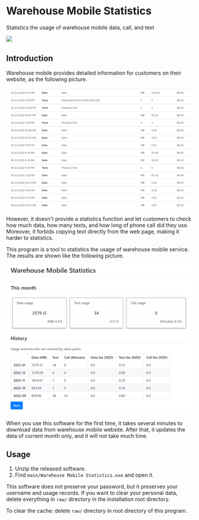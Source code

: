 # Warehouse Mobile Statistics

 Statistics the usage of warehouse mobile data, call, and text

![](https://shields.io/badge/dependencies-Python%203.10-blue)

## Introduction

Warehouse mobile provides detailed information for customers on their website, as the following picture.

![](./assets/warehouse_mobile_website.jpg)

However, it doesn't provide a statistics function and let customers to check how much data, how many texts, and how long of phone call did they use. Moreover, it forbids copying text directly from the web page, making it harder to statistics.

This program is a tool to statistics the usage of warehouse mobile service. The results are shown like the following picture.

![](./assets/statistical_results.png)

When you use this software for the first time, it takes several minutes to download data from warehouse mobile website. After that, it updates the data of current month only, and it will not take much time.

## Usage

1.   Unzip the released software.
2.   Find `main/Warehouse Mobile Statistics.exe` and open it.

This software does not preserve your password, but it preserves your username and usage records. If you want to clear your personal data, delete everything in `raw/` directory in the installation root directory.

To clear the cache: delete `raw/` directory in root directory of this program.
